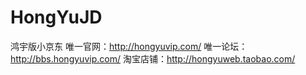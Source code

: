 # HongYuJD
鸿宇版小京东
唯一官网：http://hongyuvip.com/
唯一论坛：http://bbs.hongyuvip.com/
淘宝店铺：http://hongyuweb.taobao.com/